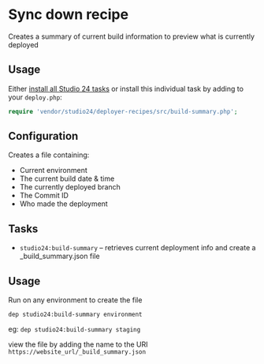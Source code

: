# Sync down recipe

Creates a summary of current build information to preview what is currently deployed

## Usage

Either [install all Studio 24 tasks](../README.md#installation) or install this individual task by adding to your `deploy.php`:

```php
require 'vendor/studio24/deployer-recipes/src/build-summary.php';
```

## Configuration
Creates a file containing:
* Current environment
* The current build date & time
* The currently deployed branch
* The Commit ID
* Who made the deployment

## Tasks

- `studio24:build-summary` – retrieves current deployment info and create a _build_summary.json file

## Usage

Run on any environment to create the file   

```dep studio24:build-summary environment```  

eg:
```dep studio24:build-summary staging```  
  
view the file by adding the name to the URI  
```https://website_url/_build_summary.json```





